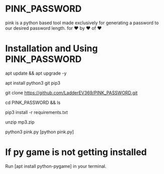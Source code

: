 # PINK_PASSWORD
pink is a python based tool made exclusively for generating a password to our desired password length.
for ❤️ 
by ❤️
of ❤️

# Installation and Using PINK_PASSWORD
apt update && apt upgrade -y

apt install python3 git pip3

git clone https://github.com/LadderEV369/PINK_PASSWORD.git

cd PINK_PASSWORD && ls

pip3 install -r requirements.txt

unzip mp3.zip

python3 pink.py [python pink.py]

# If py game is not getting installed 
Run [apt install python-pygame] in your terminal.
